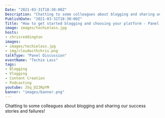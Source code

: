 ```yaml
---
Date: "2021-03-31T18:30:00Z"
Description: "Chatting to some colleagues about blogging and sharing our success stories and failures!"
PublishDate: "2021-03-31T18:30:00Z"
Title: "How to get started blogging and choosing your platform - Panel Discussion"
image: images/techielass.jpg
hosts:
- chrisreddington
images:
- images/techielass.jpg
- img/cloudwithchris.png
talkType: "Panel Discussion"
eventName: "Techie Lass"
tags:
- Blogging
- Vlogging
- Content Creation
- Podcasting
youtube: J5q_DZJRpYM
banner: "images/banner.png"
---
```

Chatting to some colleagues about blogging and sharing our success stories and failures!
